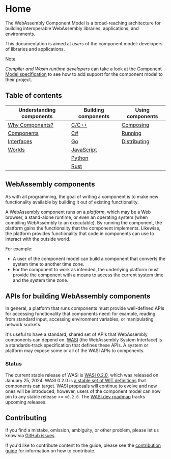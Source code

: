 # Home

The WebAssembly Component Model is a broad-reaching architecture for building interoperable WebAssembly libraries, applications, and environments.

This documentation is aimed at _users_ of the component model: developers of libraries and applications.

> [!NOTE]
>
> _Compiler and Wasm runtime developers_ can take a look at the [Component Model specification](https://github.com/WebAssembly/component-model) to
> see how to add support for the component model to their project.

## Table of contents

| Understanding components | Building components  | Using components  |
|--------------------------|----------------------|-------------------|
| [Why Components?]        | [C/C++]              | [Composing]       |
| [Components]             | [C#]                 | [Running]         |
| [Interfaces]             | [Go]                 | [Distributing]    |
| [Worlds]                 | [JavaScript]         |                   |
|                          | [Python]             |                   |
|                          | [Rust]               |                   |

[Why Components?]: ./design/why-component-model.md
[Components]: ./design/components.md
[Interfaces]: ./design/interfaces.md
[Worlds]: ./design/worlds.md

[C/C++]: ./language-support/c.md
[C#]: ./language-support/csharp.md
[Go]: ./language-support/go.md
[JavaScript]: ./language-support/javascript.md
[Python]: ./language-support/python.md
[Rust]: ./language-support/rust.md

[Composing]: ./composing-and-distributing/composing.md
[Running]: ./running-components.md
[Distributing]: ./composing-and-distributing/distributing.md


## WebAssembly components

As with all programming, the goal of writing a component
is to make new functionality available
by building it out of existing functionality.

A WebAssembly component runs on a _platform_,
which may be a Web browser,
a stand-alone runtime,
or even an operating system (when compiling WebAssembly to an executable).
By running the component, the platform gains the functionality
that the component implements.
Likewise, the platform provides functionality
that code in components can use to interact
with the outside world.

For example:

- A user of the component model can build a component
  that converts the system time to another time zone.
- For the component to work as intended, the underlying platform
  must provide the component with a means to access
  the current system time and the system time zone.

## APIs for building WebAssembly components

In general, a platform that runs components
must provide well-defined APIs for accessing functionality
that components need:
for example, reading from standard input,
accessing environment variables,
or manipulating network sockets.

It's useful to have a standard, shared set of APIs
that WebAssembly components can depend on.
[WASI](https://wasi.dev/) (the WebAssembly System Interface) is a standards-track specification
that defines these APIs.
A system or platform may expose some or all of the WASI APIs to components.

### Status

The current stable release of WASI is [WASI 0.2.0](https://github.com/WebAssembly/WASI/pull/577),
which was released on January 25, 2024.
WASI 0.2.0 is [a stable set of WIT definitions](https://github.com/WebAssembly/WASI/tree/main/wasip2)
that components can target.
WASI proposals will continue to evolve and new ones will be introduced;
however, users of the component model can now pin to any stable release >= `v0.2.0`.
The [WASI.dev roadmap](https://wasi.dev/roadmap) tracks upcoming releases.

## Contributing

If you find a mistake, omission, ambiguity, or other problem, please let us know via [GitHub issues](https://github.com/bytecodealliance/component-docs/issues).

If you'd like to contribute content to the guide, please see the [contribution guide](https://github.com/bytecodealliance/component-docs/blob/main/CONTRIBUTING.md) for information on how to contribute.

[!NOTE]: #
